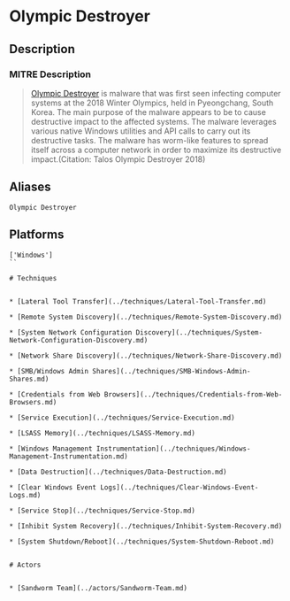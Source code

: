 
# Olympic Destroyer

## Description

### MITRE Description

> [Olympic Destroyer](https://attack.mitre.org/software/S0365) is malware that was first seen infecting computer systems at the 2018 Winter Olympics, held in Pyeongchang, South Korea. The main purpose of the malware appears to be to cause destructive impact to the affected systems. The malware leverages various native Windows utilities and API calls to carry out its destructive tasks. The malware has worm-like features to spread itself across a computer network in order to maximize its destructive impact.(Citation: Talos Olympic Destroyer 2018) 

## Aliases

```
Olympic Destroyer
```

## Platforms

```
['Windows']
``

# Techniques


* [Lateral Tool Transfer](../techniques/Lateral-Tool-Transfer.md)

* [Remote System Discovery](../techniques/Remote-System-Discovery.md)
    
* [System Network Configuration Discovery](../techniques/System-Network-Configuration-Discovery.md)
    
* [Network Share Discovery](../techniques/Network-Share-Discovery.md)
    
* [SMB/Windows Admin Shares](../techniques/SMB-Windows-Admin-Shares.md)
    
* [Credentials from Web Browsers](../techniques/Credentials-from-Web-Browsers.md)
    
* [Service Execution](../techniques/Service-Execution.md)
    
* [LSASS Memory](../techniques/LSASS-Memory.md)
    
* [Windows Management Instrumentation](../techniques/Windows-Management-Instrumentation.md)
    
* [Data Destruction](../techniques/Data-Destruction.md)
    
* [Clear Windows Event Logs](../techniques/Clear-Windows-Event-Logs.md)
    
* [Service Stop](../techniques/Service-Stop.md)
    
* [Inhibit System Recovery](../techniques/Inhibit-System-Recovery.md)
    
* [System Shutdown/Reboot](../techniques/System-Shutdown-Reboot.md)
    

# Actors


* [Sandworm Team](../actors/Sandworm-Team.md)

